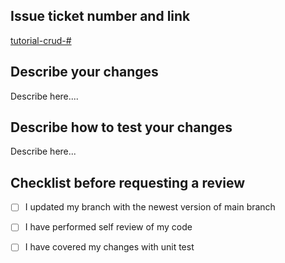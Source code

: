 ## Issue ticket number and link
[tutorial-crud-#](https://github.com/olatunde1998/tutorial-crud/issues/{{NO}})

## Describe your changes

Describe here....

## Describe how to test your changes

Describe here...

## Checklist before requesting a review
- [ ] I updated my branch with the newest version of main branch
- [ ] I have performed self review of my code
- [ ] I have covered my changes with unit test


